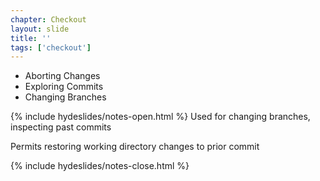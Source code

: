 ```yaml
---
chapter: Checkout
layout: slide
title: ''
tags: ['checkout']
---
```


* Aborting Changes
* Exploring Commits
* Changing Branches


{% include hydeslides/notes-open.html %}
Used for changing branches, inspecting past commits

Permits restoring working directory changes to prior commit



{% include hydeslides/notes-close.html %}